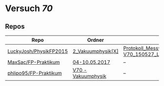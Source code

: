 # Versuch *70*

## Repos

|                          Repo                          |                                             Ordner                                              |                                                                                                                                                                                         PDFs                                                                                                                                                                                          |
|--------------------------------------------------------|-------------------------------------------------------------------------------------------------|---------------------------------------------------------------------------------------------------------------------------------------------------------------------------------------------------------------------------------------------------------------------------------------------------------------------------------------------------------------------------------------|
|[LuckyJosh/PhysikFP2015](../repo/LuckyJosh/PhysikFP2015)|[2_Vakuumphysik[X]](https://github.com/LuckyJosh/PhysikFP2015/tree/master/2_Vakuumphysik%5BX%5D) |[Protokoll_Messwerte.pdf](https://docs.google.com/viewer?url=https://raw.githubusercontent.com/LuckyJosh/PhysikFP2015/master/2_Vakuumphysik%5BX%5D/Protokoll_Messwerte.pdf)<br/>[V70_150527_Luckey_Wollenberg_Kor1.pdf](https://docs.google.com/viewer?url=https://raw.githubusercontent.com/LuckyJosh/PhysikFP2015/master/2_Vakuumphysik%5BX%5D/V70_150527_Luckey_Wollenberg_Kor1.pdf)|
|[MaxSac/FP-Praktikum](../repo/MaxSac/FP-Praktikum)      |[04-10.05.2017](https://github.com/MaxSac/FP-Praktikum/tree/master/04-10.05.2017)                |–                                                                                                                                                                                                                                                                                                                                                                                      |
|[phlipo95/FP-Praktikum](../repo/phlipo95/FP-Praktikum)  |[V70 - Vakuumphysik](https://github.com/phlipo95/FP-Praktikum/tree/master/V70%20-%20Vakuumphysik)|–                                                                                                                                                                                                                                                                                                                                                                                      |

